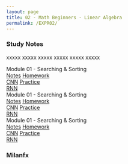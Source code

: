 ```yaml
---
layout: page
title: 02 - Math Beginners - Linear Algebra
permalink: /EXPR02/
---
```


<h3>Study Notes</h3>

xxxxx xxxxx xxxxx xxxxx xxxxx xxxxx

<div>
  <span class="btn cour9"><span class="btn cour5">Module 01 - Searching & Sorting</span>
  <br>
  <a href="/03-MSDS-Express/EXPR01/M1/" class="btn cour6">Notes</a>
  <a href="/03-MSDS-Courses/EXPR01/M1/" class="btn cour7">Homework<br>CNN</a>
  <a href="/03-MSDS-Courses/MSDS01/M1/" class="btn cour8">Practice<br>RNN</a>
  </span>
</div>

<div>
  <span class="btn cour9"><span class="btn cour5">Module 01 - Searching & Sorting</span>
  <br>
  <a href="/03-MSDS-Express/EXPR01/M1/" class="btn cour6">Notes</a>
  <a href="/03-MSDS-Courses/EXPR01/M1/" class="btn cour7">Homework<br>CNN</a>
  <a href="/03-MSDS-Courses/MSDS01/M1/" class="btn cour8">Practice<br>RNN</a>
  </span>
</div>

<div>
  <span class="btn cour9"><span class="btn cour5">Module 01 - Searching & Sorting</span>
  <br>
  <a href="/03-MSDS-Express/EXPR01/M1/" class="btn cour6">Notes</a>
  <a href="/03-MSDS-Courses/EXPR01/M1/" class="btn cour7">Homework<br>CNN</a>
  <a href="/03-MSDS-Courses/MSDS01/M1/" class="btn cour8">Practice<br>RNN</a>
  </span>
</div>

<h3>Milanfx</h3>